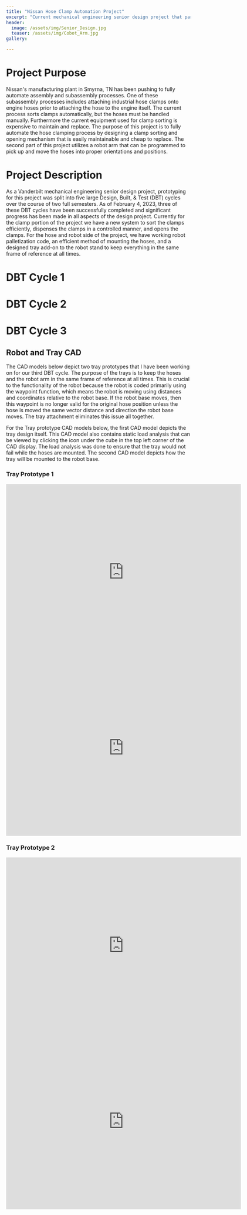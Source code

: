 ```yaml
---
title: "Nissan Hose Clamp Automation Project"
excerpt: "Current mechanical engineering senior design project that partners with Nissan to fully automate a hose clamping subassembly process. Working in conjunction with four other team members."
header:
  image: /assets/img/Senior_Design.jpg
  teaser: /assets/img/Cobot_Arm.jpg
gallery:

---
```


# Project Purpose

Nissan's manufacturing plant in Smyrna, TN has been pushing to fully automate assembly and subassembly processes. One of these subassembly processes includes attaching industrial hose clamps onto engine hoses prior to attaching the hose to the engine itself. The current process sorts clamps automatically, but the hoses must be handled manually. Furthermore the current equipment used for clamp sorting is expensive to maintain and replace. The purpose of this project is to fully automate the hose clamping process by designing a clamp sorting and opening mechanism that is easily maintainable and cheap to replace. The second part of this project utilizes a robot arm that can be programmed to pick up and move the hoses into proper orientations and positions. 

# Project Description

As a Vanderbilt mechanical engineering senior design project, prototyping for this project was split into five large Design, Built, & Test (DBT) cycles over the course of two full semesters. As of February 4, 2023, three of these DBT cycles have been successfully completed and significant progress has been made in all aspects of the design project. Currently for the clamp portion of the project we have a new system to sort the clamps efficiently, dispenses the clamps in a controlled manner, and opens the clamps. For the hose and robot side of the project, we have working robot palletization code, an efficient method of mounting the hoses, and a designed tray add-on to the robot stand to keep everything in the same frame of reference at all times. 

# DBT Cycle 1

# DBT Cycle 2

# DBT Cycle 3

## Robot and Tray CAD

The CAD models below depict two tray prototypes that I have been working on for our third DBT cycle. The purpose of the trays is to keep the hoses and the robot arm in the same frame of reference at all times. This is crucial to the functionality of the robot because the robot is coded primarily using the waypoint function, which means the robot is moving using distances and coordinates relative to the robot base. If the robot base moves, then this waypoint is no longer valid for the original hose position unless the hose is moved the same vector distance and direction the robot base moves. The tray attachment eliminates this issue all together.

For the Tray prototype CAD models below, the first CAD model depicts the tray design itself. This CAD model also contains static load analysis that can be viewed by clicking the icon under the cube in the top left corner of the CAD display. The load analysis was done to ensure that the tray would not fail while the hoses are mounted. The second CAD model depicts how the tray will be mounted to the robot base. 

### Tray Prototype 1
<iframe src="https://vanderbilt643.autodesk360.com/shares/public/SH35dfcQT936092f0e43288349ad051a0725?mode=embed" width="640" height="480" allowfullscreen="true" webkitallowfullscreen="true" mozallowfullscreen="true"  frameborder="0"></iframe>

<iframe src="https://vanderbilt643.autodesk360.com/shares/public/SH35dfcQT936092f0e43603632aaf29c7fa1?mode=embed" width="640" height="480" allowfullscreen="true" webkitallowfullscreen="true" mozallowfullscreen="true"  frameborder="0"></iframe>

### Tray Prototype 2
<iframe src="https://vanderbilt643.autodesk360.com/shares/public/SH35dfcQT936092f0e435870792a0a8f6522?mode=embed" width="640" height="480" allowfullscreen="true" webkitallowfullscreen="true" mozallowfullscreen="true"  frameborder="0"></iframe>

<iframe src="https://vanderbilt643.autodesk360.com/shares/public/SH35dfcQT936092f0e43827eb7ba4d5d7852?mode=embed" width="640" height="480" allowfullscreen="true" webkitallowfullscreen="true" mozallowfullscreen="true"  frameborder="0"></iframe>
